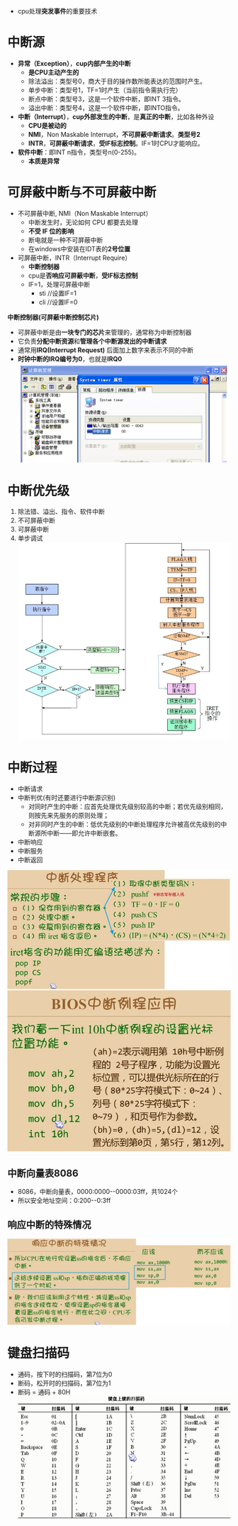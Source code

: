 - cpu处理**突发事件**的重要技术

# 中断源
- **异常（Exception）**，**cup内部产生的中断**
	- **是CPU主动产生的**
	- 除法溢出：类型号0，商大于目的操作数所能表达的范围时产生。
	- 单步中断：类型号1，TF=1时产生（当前指令需执行完）
	- 断点中断：类型号3，这是一个软件中断，即INT 3指令。
	- 溢出中断：类型号4，这是一个软件中断，即INTO指令。
- **中断（Interrupt）**，**cup外部发生的中断**，是**真正的中断**，比如各种外设
	- **CPU是被动的**
	- **NMI**，Non Maskable Interrupt，**不可屏蔽中断请求**。**类型号2**
	- **INTR**，**可屏蔽中断请求**，**受IF标志控制**。IF=1时CPU才能响应。
- **软件中断**：即INT n指令，类型号n(0-255)。
	- **本质是异常**

# 可屏蔽中断与不可屏蔽中断
- 不可屏蔽中断, NMI（Non Maskable Interrupt）
	- 中断发生时，无论如何 CPU 都要去处理
	- **不受 IF 位的影响**
	- 断电就是一种不可屏蔽中断
	- 在windows中安装在IDT表的**2号位置**
- 可屏蔽中断，INTR（Interrupt Require）
	- **中断控制器**
	- cpu是**否响应可屏蔽中断**，**受IF标志控制**
	- IF=1，处理可屏蔽中断
		- sti //设置IF=1
		- cli //设置IF=0

**中断控制器(可屏蔽中断控制芯片)**
- 可屏蔽中断是由**一块专门的芯片**来管理的，通常称为中断控制器
- 它负责**分配中断资源**和**管理各个中断源发出的中断请求**
- 通常用**IRQ(Interrupt Request)** 后面加上数字来表示不同的中断
- **时钟中断的IRQ编号为0**，也就是**IRQ0**
![](../photo/Pasted%20image%2020221216215404.png)

# 中断优先级
1. 除法错、溢出、指令、软件中断
2. 不可屏蔽中断
3. 可屏蔽中断
4. 单步调试
![](../photo/paste-5ae47380ffd137fc17c9b90af8c4ebaa5b1bd2c5.jpg)

# 中断过程
- 中断请求
- 中断判优(有时还要进行中断源识别)
    - 对同时产生的中断：应首先处理优先级别较高的中断；若优先级别相同，则按先来先服务的原则处理；
    - 对非同时产生的中断：低优先级别的中断处理程序允许被高优先级别的中断源所中断——即允许中断嵌套。
- 中断响应
- 中断服务
- 中断返回

![](../photo/paste-5e026fb52ee7f2a916e60a204dd1aa2ddd20d56d.jpg)
![](../photo/paste-21cf6fcba64313c9dbd132c0dcaa1dd226238e94.jpg)

## 中断向量表8086
- 8086，中断向量表，0000:0000--0000:03ff，共1024个
- 所以安全地址空间：0:200--0:3ff

## 响应中断的特殊情况
![](../photo/paste-8e1e3fca34476733cfe9a9ae7099326416311e8b.jpg)

# 键盘扫描码
- 通码，按下时的扫描码，第7位为0
- 断码，松开时的扫描码，第7位为1
- 断码 = 通码 + 80H
![](../photo/paste-adef1a0088a3e8657d7d843b14a0ad3d1c32bdf4.jpg)

